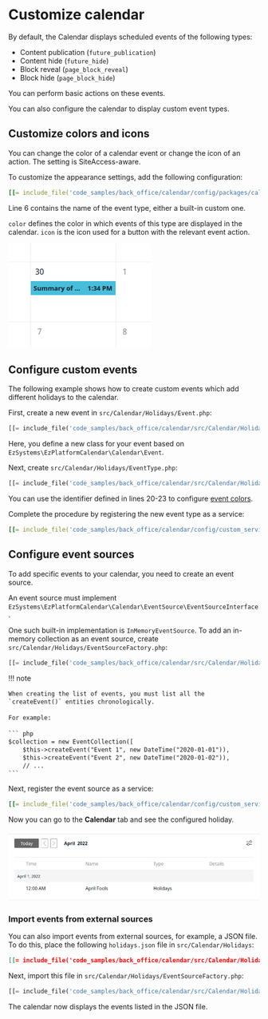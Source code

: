 # Customize calendar

By default, the Calendar displays scheduled events of the following types:

- Content publication (`future_publication`)
- Content hide (`future_hide`)
- Block reveal (`page_block_reveal`)
- Block hide (`page_block_hide`)

You can perform basic actions on these events.

You can also configure the calendar to display custom event types.

## Customize colors and icons

You can change the color of a calendar event or change the icon of an action.
The setting is SiteAccess-aware.

To customize the appearance settings, add the following configuration:

``` yaml hl_lines="6"
[[= include_file('code_samples/back_office/calendar/config/packages/calendar.yaml') =]]
```

Line 6 contains the name of the event type, either a built-in custom one.

`color` defines the color in which events of this type are displayed in the calendar.
`icon` is the icon used for a button with the relevant event action.

![Bank holiday with custom color](img/extending_calendar_view.png)

## Configure custom events

The following example shows how to create custom events which add different holidays to the calendar.

First, create a new event in `src/Calendar/Holidays/Event.php`:

``` php
[[= include_file('code_samples/back_office/calendar/src/Calendar/Holidays/Event.php') =]]
```

Here, you define a new class for your event based on `EzSystems\EzPlatformCalendar\Calendar\Event`.

Next, create `src/Calendar/Holidays/EventType.php`:

```php hl_lines="20-23"
[[= include_file('code_samples/back_office/calendar/src/Calendar/Holidays/EventType.php') =]]
```

You can use the identifier defined in lines 20-23 to configure [event colors](#customize-colors-and-icons).

Complete the procedure by registering the new event type as a service:

``` yaml
[[= include_file('code_samples/back_office/calendar/config/custom_services.yaml', 0, 6) =]]
```

## Configure event sources

To add specific events to your calendar, you need to create an event source.

An event source must implement `EzSystems\EzPlatformCalendar\Calendar\EventSource\EventSourceInterface`.

One such built-in implementation is `InMemoryEventSource`.
To add an in-memory collection as an event source, create `src/Calendar/Holidays/EventSourceFactory.php`:

```php
[[= include_file('code_samples/back_office/calendar/src/Calendar/Holidays/EventSourceFactory.php', 0, 23) =]][[= include_file('code_samples/back_office/calendar/src/Calendar/Holidays/EventSourceFactory.php', 29, 40) =]]
```

!!! note

    When creating the list of events, you must list all the `createEvent()` entities chronologically.
    
    For example:
    
    ``` php
    $collection = new EventCollection([
        $this->createEvent("Event 1", new DateTime("2020-01-01")),
        $this->createEvent("Event 2", new DateTime("2020-01-02")),
        // ...
    ```    

Next, register the event source as a service:

``` yaml
[[= include_file('code_samples/back_office/calendar/config/custom_services.yaml', 0, 1) =]][[= include_file('code_samples/back_office/calendar/config/custom_services.yaml', 7, 16) =]]
```

Now you can go to the **Calendar** tab and see the configured holiday.

![Custom events list view](img/extending_calendar_list_view.png)

### Import events from external sources

You can also import events from external sources, for example, a JSON file.
To do this, place the following `holidays.json` file in `src/Calendar/Holidays`:

``` json
[[= include_file('code_samples/back_office/calendar/src/Calendar/Holidays/holidays.json') =]]
```

Next, import this file in `src/Calendar/Holidays/EventSourceFactory.php`:

``` php hl_lines="6-9"
[[= include_file('code_samples/back_office/calendar/src/Calendar/Holidays/EventSourceFactory.php', 19, 33) =]]
```

The calendar now displays the events listed in the JSON file.
